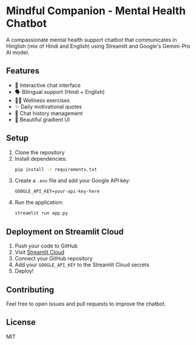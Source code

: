 # Mindful Companion - Mental Health Chatbot

A compassionate mental health support chatbot that communicates in Hinglish (mix of Hindi and English) using Streamlit and Google's Gemini-Pro AI model.

## Features

- 🤖 Interactive chat interface
- 🗣️ Bilingual support (Hindi + English)
- 🧘‍♀️ Wellness exercises
- ✨ Daily motivational quotes
- 📝 Chat history management
- 🎨 Beautiful gradient UI

## Setup

1. Clone the repository
2. Install dependencies:
   ```bash
   pip install -r requirements.txt
   ```
3. Create a `.env` file and add your Google API key:
   ```
   GOOGLE_API_KEY=your-api-key-here
   ```
4. Run the application:
   ```bash
   streamlit run app.py
   ```

## Deployment on Streamlit Cloud

1. Push your code to GitHub
2. Visit [Streamlit Cloud](https://streamlit.io/cloud)
3. Connect your GitHub repository
4. Add your `GOOGLE_API_KEY` to the Streamlit Cloud secrets
5. Deploy!

## Contributing

Feel free to open issues and pull requests to improve the chatbot.

## License

MIT
